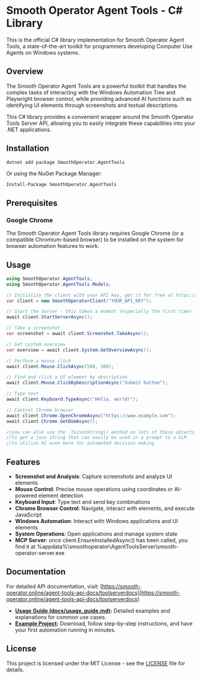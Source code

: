 # Smooth Operator Agent Tools - C# Library

This is the official C# library implementation for Smooth Operator Agent Tools, a state-of-the-art toolkit for programmers developing Computer Use Agents on Windows systems.

## Overview

The Smooth Operator Agent Tools are a powerful toolkit that handles the complex tasks of interacting with the Windows Automation Tree and Playwright browser control, while providing advanced AI functions such as identifying UI elements through screenshots and textual descriptions.

This C# library provides a convenient wrapper around the Smooth Operator Tools Server API, allowing you to easily integrate these capabilities into your .NET applications.

## Installation

```bash
dotnet add package SmoothOperator.AgentTools
```

Or using the NuGet Package Manager:

```
Install-Package SmoothOperator.AgentTools
```

## Prerequisites

### Google Chrome

The Smooth Operator Agent Tools library requires Google Chrome (or a compatible Chromium-based browser) to be installed on the system for browser automation features to work.

## Usage

```csharp
using SmoothOperator.AgentTools;
using SmoothOperator.AgentTools.Models;

// Initialize the client with your API key, get it for free at https://screengrasp.com/api.html
var client = new SmoothOperatorClient("YOUR_API_KEY");

// Start the Server - this takes a moment (especially the first time)
await client.StartServerAsync();

// Take a screenshot
var screenshot = await client.Screenshot.TakeAsync();

// Get system overview
var overview = await client.System.GetOverviewAsync();

// Perform a mouse click
await client.Mouse.ClickAsync(500, 300);

// Find and click a UI element by description
await client.Mouse.ClickByDescriptionAsync("Submit button");

// Type text
await client.Keyboard.TypeAsync("Hello, world!");

// Control Chrome browser
await client.Chrome.OpenChromeAsync("https://www.example.com");
await client.Chrome.GetDomAsync();

//you can also use the .ToJsonString() method on lots of these objects
//to get a json string that can easily be used in a prompt to a LLM
//to utilize AI even more for automated decision making
```

## Features

- **Screenshot and Analysis**: Capture screenshots and analyze UI elements
- **Mouse Control**: Precise mouse operations using coordinates or AI-powered element detection
- **Keyboard Input**: Type text and send key combinations
- **Chrome Browser Control**: Navigate, interact with elements, and execute JavaScript
- **Windows Automation**: Interact with Windows applications and UI elements
- **System Operations**: Open applications and manage system state
- **MCP Server**: once client.EnsureInstalledAsync() has been called, you find it at %appdata%\smoothoperator\AgentToolsServer\smooth-operator-server.exe

## Documentation

For detailed API documentation, visit:
[https://smooth-operator.online/agent-tools-api-docs/toolserverdocs](https://smooth-operator.online/agent-tools-api-docs/toolserverdocs)
*   **[Usage Guide (docs/usage_guide.md)](docs/usage_guide.md):** Detailed examples and explanations for common use cases.
*   **[Example Project](https://github.com/fstandhartinger/smooth-operator-example-csharp):** Download, follow step-by-step instructions, and have your first automation running in minutes.

## License

This project is licensed under the MIT License - see the [LICENSE](LICENSE) file for details.
